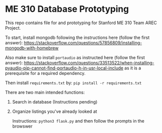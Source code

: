 # ME 310 Database Prototyping
This repo contains file for and prototyping for Stanford ME 310 Team AREC Project.

To start, install mongodb following the instructions here (follow the first answer):
https://stackoverflow.com/questions/57856809/installing-mongodb-with-homebrew

Also make sure to install `portaudio` as instructed here (follow the first answer):
https://stackoverflow.com/questions/33513522/when-installing-pyaudio-pip-cannot-find-portaudio-h-in-usr-local-include
as it is a prerequisite for a required dependency.

Then install `requirements.txt` by:
`pip install -r requirements.txt`

There are two main intended functions:
1. Search in database
  (Instructions pending)
2. Organize listings you've already looked at
  
    Instructions: `python3 flask.py` and then follow the prompts in the browswer

